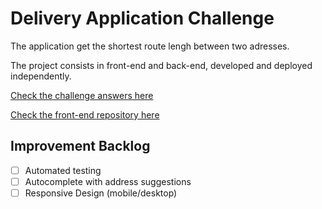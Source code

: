 # Delivery Application Challenge
The application get the shortest route lengh between two adresses.

The project consists in front-end and back-end, developed and deployed independently. 

[Check the challenge answers here](https://github.com/yurivalladares/deliveryapp/blob/main/Delivery%20Application%20Challenge%20-%20Answers.pdf)

[Check the front-end repository here](https://github.com/yurivalladares/deliveryapp_frontend)

## Improvement Backlog

- [ ] Automated testing
- [ ] Autocomplete with address suggestions
- [ ] Responsive Design (mobile/desktop)